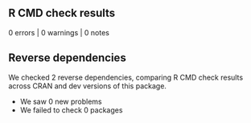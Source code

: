 ## R CMD check results

0 errors | 0 warnings | 0 notes

## Reverse dependencies

We checked 2 reverse dependencies, comparing R CMD check results across CRAN and dev versions of this package.

 * We saw 0 new problems
 * We failed to check 0 packages
